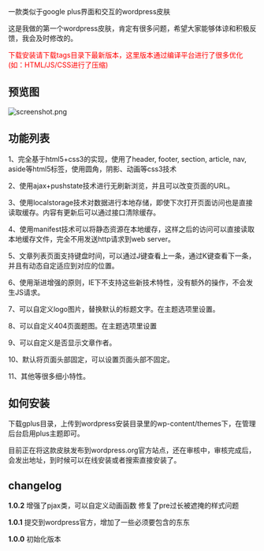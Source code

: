 一款类似于google plus界面和交互的wordpress皮肤

这是我做的第一个wordpress皮肤，肯定有很多问题，希望大家能够体谅和积极反馈，我会及时修改的。


<span style="color:red">下载安装请下载tags目录下最新版本，这里版本通过编译平台进行了很多优化(如：HTML/JS/CSS进行了压缩)</span>

## 预览图
![screenshot.png](http://www.welefen.com/wp-content/uploads/2011/07/screenshot.png "google plus for wordpress theme")
## 功能列表
1、完全基于html5+css3的实现，使用了header, footer, section, article, nav, aside等html5标签，使用圆角，阴影、动画等css3技术

2、使用ajax+pushstate技术进行无刷新浏览，并且可以改变页面的URL。

3、使用localstorage技术对数据进行本地存储，即使下次打开页面访问也是直接读取缓存。内容有更新后可以通过接口清除缓存。

4、使用manifest技术可以将静态资源在本地缓存，这样之后的访问可以直接读取本地缓存文件，完全不用发送http请求到web server。

5、文章列表页面支持键盘时间，可以通过J键查看上一条，通过K键查看下一条，并且有动态自定适应到对应的位置。

6、使用渐进增强的原则，IE下不支持这些新技术特性，没有额外的操作，不会发生JS请求。

7、可以自定义logo图片，替换默认的标题文字。在主题选项里设置。

8、可以自定义404页面题图。在主题选项里设置

9、可以自定义是否显示文章作者。

10、默认将页面头部固定，可以设置页面头部不固定。

11、其他等很多细小特性。

## 如何安装
下载gplus目录，上传到wordpress安装目录里的wp-content/themes下，在管理后台启用plus主题即可。

目前正在将这款皮肤发布到wordpress.org官方站点，还在审核中，审核完成后，会发出地址，到时候可以在线安装或者搜索直接安装了。

## changelog

**1.0.2**
  增强了pjax类，可以自定义动画函数
  修复了pre过长被遮掩的样式问题
  

**1.0.1**
提交到wordpress官方，增加了一些必须要包含的东东

**1.0.0**
  初始化版本


